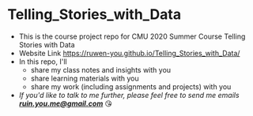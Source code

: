 # Telling_Stories_with_Data
* This is the course project repo for CMU 2020 Summer Course Telling Stories with Data
* Website Link https://ruwen-you.github.io/Telling_Stories_with_Data/
* In this repo, I'll
  * share my class notes and insights with you
  * share learning materials with you
  * share my work (including assignments and projects) with you
* *If you'd like to talk to me further, please feel free to send me emails **ruin.you.me@gmail.com*** :kissing_heart:
